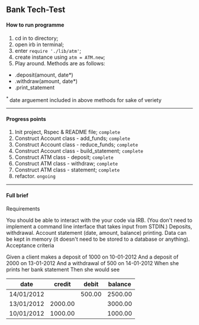 ## Bank Tech-Test

#### How to run programme
1) cd in to directory; <br>
2) open irb in terminal; <br>
3) enter `require './lib/atm'`; <br>
4) create instance using `atm = ATM.new`; <br>
5) Play around. Methods are as follows:
  - .deposit(amount, date*)
  - .withdraw(amount, date*)
  - .print_statement

<sup> * </sup> date arguement included in above methods for sake of veriety

---

#### Progress points
1) Init project, Rspec & README file; `complete` <br>
2) Construct Account class - add_funds; `complete` <br>
3) Construct Account class - reduce_funds; `complete`<br>
4) Construct Account class - build_statement; `complete`<br>
5) Construct ATM class - deposit; `complete`<br>
6) Construct ATM class - withdraw; `complete`<br>
7) Construct ATM class - statement; `complete`<br>
8) refactor. `ongoing`

---

#### Full brief
Requirements

You should be able to interact with the your code via IRB. (You don't need to implement a command line interface that takes input from STDIN.)
Deposits, withdrawal.
Account statement (date, amount, balance) printing.
Data can be kept in memory (it doesn't need to be stored to a database or anything).
Acceptance criteria

Given a client makes a deposit of 1000 on 10-01-2012 And a deposit of 2000 on 13-01-2012 And a withdrawal of 500 on 14-01-2012 When she prints her bank statement Then she would see

| date | credit | debit | balance |
|------|--------|-------|---------|
|14/01/2012 |  |  500.00 | 2500.00|
|13/01/2012 | 2000.00 |    | 3000.00 |
|10/01/2012 | 1000.00 |  | 1000.00|
